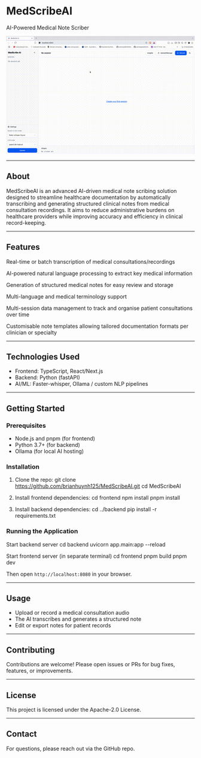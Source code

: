 # MedScribeAI

AI-Powered Medical Note Scriber

![Descriptive Alt Text](./output.gif)

---

## About

MedScribeAI is an advanced AI-driven medical note scribing solution designed to streamline healthcare documentation by automatically transcribing and generating structured clinical notes from medical consultation recordings. It aims to reduce administrative burdens on healthcare providers while improving accuracy and efficiency in clinical record-keeping.

---

## Features
Real-time or batch transcription of medical consultations/recordings

AI-powered natural language processing to extract key medical information

Generation of structured medical notes for easy review and storage

Multi-language and medical terminology support

Multi-session data management to track and organise patient consultations over time

Customisable note templates allowing tailored documentation formats per clinician or specialty

---

## Technologies Used

- Frontend: TypeScript, React/Next.js
- Backend: Python (fastAPI)
- AI/ML: Faster-whisper, Ollama / custom NLP pipelines

---

## Getting Started

### Prerequisites

- Node.js and pnpm (for frontend)
- Python 3.7+ (for backend)
- Ollama (for local AI hosting)
### Installation

1. Clone the repo:
git clone https://github.com/brianhuynh125/MedScribeAI.git
cd MedScribeAI

2. Install frontend dependencies:
cd frontend
npm install
pnpm install

4. Install backend dependencies:
cd ../backend
pip install -r requirements.txt

### Running the Application

Start backend server
cd backend
uvicorn app.main:app --reload

Start frontend server (in separate terminal)
cd frontend
pnpm build
pnpm dev

Then open `http://localhost:8080` in your browser.

---

## Usage

- Upload or record a medical consultation audio
- The AI transcribes and generates a structured note
- Edit or export notes for patient records

---

## Contributing

Contributions are welcome! Please open issues or PRs for bug fixes, features, or improvements.

---

## License

This project is licensed under the Apache-2.0 License.

---

## Contact

For questions, please reach out via the GitHub repo.


